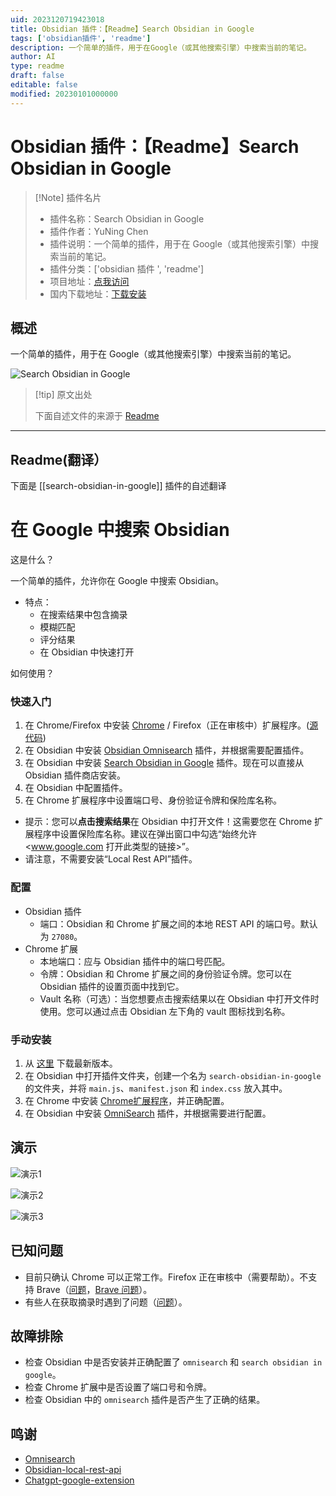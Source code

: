 ```yaml
---
uid: 2023120719423018
title: Obsidian 插件：【Readme】Search Obsidian in Google
tags: ['obsidian插件', 'readme']
description: 一个简单的插件，用于在Google（或其他搜索引擎）中搜索当前的笔记。
author: AI
type: readme
draft: false
editable: false
modified: 20230101000000
---
```


# Obsidian 插件：【Readme】Search Obsidian in Google

> [!Note] 插件名片
> - 插件名称：Search Obsidian in Google
> - 插件作者：YuNing Chen
> - 插件说明：一个简单的插件，用于在 Google（或其他搜索引擎）中搜索当前的笔记。
> - 插件分类：['obsidian 插件 ', 'readme']
> - 项目地址：[点我访问](https://github.com/qazxcdswe123/search-obsidian-in-google)
> - 国内下载地址：[下载安装](https://pkmer.cn/products/plugin/pluginMarket/?search-obsidian-in-google)

## 概述

一个简单的插件，用于在 Google（或其他搜索引擎）中搜索当前的笔记。

![Search Obsidian in Google](https://cdn.pkmer.cn/covers/search-obsidian-in-google.jpeg!pkmer)

> [!tip] 原文出处
>
>下面自述文件的来源于 [Readme](https://ghproxy.net/https://raw.githubusercontent.com/qazxcdswe123/search-obsidian-in-google/main/README.md)
>

---

## Readme(翻译）

下面是 [[search-obsidian-in-google]] 插件的自述翻译

# 在 Google 中搜索 Obsidian

这是什么？

一个简单的插件，允许你在 Google 中搜索 Obsidian。

- 特点：
  - 在搜索结果中包含摘录
  - 模糊匹配
  - 评分结果
  - 在 Obsidian 中快速打开

如何使用？

### 快速入门

1. 在 Chrome/Firefox 中安装 [Chrome](https://chrome.google.com/webstore/detail/search-obsidian-in-google/dkefnggaipjamcbnjdlapgilhlaikbme) / Firefox（正在审核中）扩展程序。([源代码](https://github.com/qazxcdswe123/search-obsidian-browser-extension))
2. 在 Obsidian 中安装 [Obsidian Omnisearch](https://github.com/scambier/obsidian-omnisearch) 插件，并根据需要配置插件。
3. 在 Obsidian 中安装 [Search Obsidian in Google](https://github.com/qazxcdswe123/search-obsidian-in-google) 插件。现在可以直接从 Obsidian 插件商店安装。
4. 在 Obsidian 中配置插件。
5. 在 Chrome 扩展程序中设置端口号、身份验证令牌和保险库名称。

- 提示：您可以**点击搜索结果**在 Obsidian 中打开文件！这需要您在 Chrome 扩展程序中设置保险库名称。建议在弹出窗口中勾选“始终允许<www.google.com 打开此类型的链接>”。
- 请注意，不需要安装“Local Rest API”插件。

### 配置

- Obsidian 插件
  - 端口：Obsidian 和 Chrome 扩展之间的本地 REST API 的端口号。默认为 `27080`。
- Chrome 扩展
  - 本地端口：应与 Obsidian 插件中的端口号匹配。
  - 令牌：Obsidian 和 Chrome 扩展之间的身份验证令牌。您可以在 Obsidian 插件的设置页面中找到它。
  - Vault 名称（可选）：当您想要点击搜索结果以在 Obsidian 中打开文件时使用。您可以通过点击 Obsidian 左下角的 vault 图标找到名称。

### 手动安装

1. 从 [这里](https://github.com/qazxcdswe123/search-obsidian-in-google/releases/tag/1.0.0) 下载最新版本。
2. 在 Obsidian 中打开插件文件夹，创建一个名为 `search-obsidian-in-google` 的文件夹，并将 `main.js`、`manifest.json` 和 `index.css` 放入其中。
3. 在 Chrome 中安装 [Chrome扩展程序](https://chrome.google.com/webstore/detail/search-obsidian-in-google/dkefnggaipjamcbnjdlapgilhlaikbme)，并正确配置。
4. 在 Obsidian 中安装 [OmniSearch](https://github.com/scambier/obsidian-omnisearch) 插件，并根据需要进行配置。

## 演示

![演示1](https://cdn.pkmer.cn/covers/search-obsidian-in-google_2_0.jpeg!pkmer)

![演示2](https://cdn.pkmer.cn/covers/search-obsidian-in-google_2_1.jpeg!pkmer)

![演示3](https://cdn.pkmer.cn/covers/search-obsidian-in-google_1_0.png!pkmer)

## 已知问题

- 目前只确认 Chrome 可以正常工作。Firefox 正在审核中（需要帮助）。不支持 Brave（[问题](https://github.com/qazxcdswe123/search-obsidian-in-google/issues/2)，[Brave 问题](https://github.com/brave/brave-browser/issues/27346)）。
- 有些人在获取摘录时遇到了问题（[问题](https://github.com/qazxcdswe123/search-obsidian-in-google/issues/1)）。

## 故障排除

- 检查 Obsidian 中是否安装并正确配置了 `omnisearch` 和 `search obsidian in google`。
- 检查 Chrome 扩展中是否设置了端口号和令牌。
- 检查 Obsidian 中的 `omnisearch` 插件是否产生了正确的结果。

## 鸣谢

- [Omnisearch](https://github.com/scambier/obsidian-omnisearch)
- [Obsidian-local-rest-api](https://github.com/coddingtonbear/obsidian-local-rest-api/)
- [Chatgpt-google-extension](https://github.com/wong2/chatgpt-google-extension)



